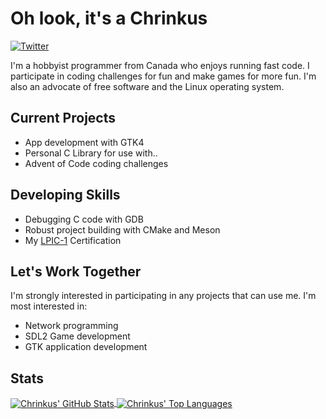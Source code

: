 # Oh look, it's a Chrinkus

[![Twitter](https://img.shields.io/badge/Twitter-1DA1F2?style=for-the-badge&logo=twitter&logoColor=white)](https://twitter.com/Chrinkus)

I'm a hobbyist programmer from Canada who enjoys running fast code. I participate in coding challenges for fun and make games for more fun. I'm also an advocate of free software and the Linux operating system.

## Current Projects

* App development with GTK4
* Personal C Library for use with..
* Advent of Code coding challenges

## Developing Skills

* Debugging C code with GDB
* Robust project building with CMake and Meson
* My [LPIC-1](https://www.lpi.org/our-certifications/lpic-1-overview) Certification

## Let's Work Together

I'm strongly interested in participating in any projects that can use me. I'm most interested in:
- Network programming
- SDL2 Game development
- GTK application development

## Stats

<a href="https://github.com/Chrinkus/Chrinkus">
	<img
		 align="center"
		 src="https://github-readme-stats.vercel.app/api?username=Chrinkus&theme=gruvbox&line_height=27&show_icons=true&count_private=true"
		 alt="Chrinkus' GitHub Stats"/>
</a>

<a href="https://github.com/Chrinkus/Chrinkus">
	<img
		 align="center"
		 src="https://github-readme-stats.vercel.app/api/top-langs/?username=Chrinkus&theme=gruvbox&langs_count=3"
		 alt="Chrinkus' Top Languages"/>
</a>

<!--
**Chrinkus/Chrinkus** is a ✨ _special_ ✨ repository because its `README.md` (this file) appears on your GitHub profile.

Here are some ideas to get you started:

- 🔭 I’m currently working on ...
- 🌱 I’m currently learning ...
- 👯 I’m looking to collaborate on ...
- 🤔 I’m looking for help with ...
- 💬 Ask me about ...
- 📫 How to reach me: ...
- 😄 Pronouns: ...
- ⚡ Fun fact: ...
-->
